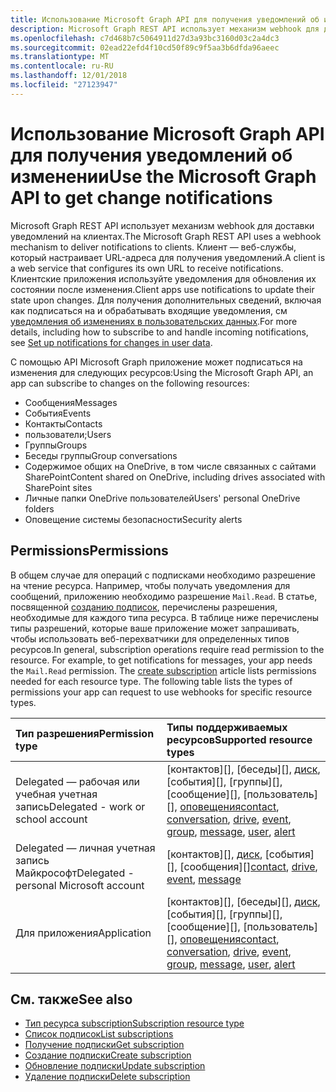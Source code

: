 ```yaml
---
title: Использование Microsoft Graph API для получения уведомлений об изменении
description: Microsoft Graph REST API использует механизм webhook для доставки уведомлений на клиентах. Клиент — веб-службы, который настраивает URL-адреса для получения уведомлений. Клиентские приложения используйте уведомления для обновления их состоянии после изменения. Дополнительные сведения, включая как подписывание и обработка оповещения о входящих, посвященной Set up уведомления об изменениях в пользовательских данных.
ms.openlocfilehash: c7d468b7c5064911d27d3a93bc3160d03c2a4dc3
ms.sourcegitcommit: 02ead22efd4f10cd50f89c9f5aa3b6dfda96aeec
ms.translationtype: MT
ms.contentlocale: ru-RU
ms.lasthandoff: 12/01/2018
ms.locfileid: "27123947"
---
```

# <a name="use-the-microsoft-graph-api-to-get-change-notifications"></a><span data-ttu-id="6410c-106">Использование Microsoft Graph API для получения уведомлений об изменении</span><span class="sxs-lookup"><span data-stu-id="6410c-106">Use the Microsoft Graph API to get change notifications</span></span>

<span data-ttu-id="6410c-107">Microsoft Graph REST API использует механизм webhook для доставки уведомлений на клиентах.</span><span class="sxs-lookup"><span data-stu-id="6410c-107">The Microsoft Graph REST API uses a webhook mechanism to deliver notifications to clients.</span></span> <span data-ttu-id="6410c-108">Клиент — веб-службы, который настраивает URL-адреса для получения уведомлений.</span><span class="sxs-lookup"><span data-stu-id="6410c-108">A client is a web service that configures its own URL to receive notifications.</span></span> <span data-ttu-id="6410c-109">Клиентские приложения используйте уведомления для обновления их состоянии после изменения.</span><span class="sxs-lookup"><span data-stu-id="6410c-109">Client apps use notifications to update their state upon changes.</span></span> <span data-ttu-id="6410c-110">Для получения дополнительных сведений, включая как подписаться на и обрабатывать входящие уведомления, см [уведомления об изменениях в пользовательских данных](/graph/webhooks).</span><span class="sxs-lookup"><span data-stu-id="6410c-110">For more details, including how to subscribe to and handle incoming notifications, see [Set up notifications for changes in user data](/graph/webhooks).</span></span>

<span data-ttu-id="6410c-111">С помощью API Microsoft Graph приложение может подписаться на изменения для следующих ресурсов:</span><span class="sxs-lookup"><span data-stu-id="6410c-111">Using the Microsoft Graph API, an app can subscribe to changes on the following resources:</span></span>

- <span data-ttu-id="6410c-112">Сообщения</span><span class="sxs-lookup"><span data-stu-id="6410c-112">Messages</span></span>
- <span data-ttu-id="6410c-113">События</span><span class="sxs-lookup"><span data-stu-id="6410c-113">Events</span></span>
- <span data-ttu-id="6410c-114">Контакты</span><span class="sxs-lookup"><span data-stu-id="6410c-114">Contacts</span></span>
- <span data-ttu-id="6410c-115">пользователи;</span><span class="sxs-lookup"><span data-stu-id="6410c-115">Users</span></span>
- <span data-ttu-id="6410c-116">Группы</span><span class="sxs-lookup"><span data-stu-id="6410c-116">Groups</span></span>
- <span data-ttu-id="6410c-117">Беседы группы</span><span class="sxs-lookup"><span data-stu-id="6410c-117">Group conversations</span></span>
- <span data-ttu-id="6410c-118">Содержимое общих на OneDrive, в том числе связанных с сайтами SharePoint</span><span class="sxs-lookup"><span data-stu-id="6410c-118">Content shared on OneDrive, including drives associated with SharePoint sites</span></span>
- <span data-ttu-id="6410c-119">Личные папки OneDrive пользователей</span><span class="sxs-lookup"><span data-stu-id="6410c-119">Users' personal OneDrive folders</span></span>
- <span data-ttu-id="6410c-120">Оповещение системы безопасности</span><span class="sxs-lookup"><span data-stu-id="6410c-120">Security alerts</span></span>

## <a name="permissions"></a><span data-ttu-id="6410c-121">Permissions</span><span class="sxs-lookup"><span data-stu-id="6410c-121">Permissions</span></span>

<span data-ttu-id="6410c-p103">В общем случае для операций с подписками необходимо разрешение на чтение ресурса. Например, чтобы получать уведомления для сообщений, приложению необходимо разрешение `Mail.Read`. В статье, посвященной [созданию подписок](../api/subscription-post-subscriptions.md), перечислены разрешения, необходимые для каждого типа ресурса. В таблице ниже перечислены типы разрешений, которые ваше приложение может запрашивать, чтобы использовать веб-перехватчики для определенных типов ресурсов.</span><span class="sxs-lookup"><span data-stu-id="6410c-p103">In general, subscription operations require read permission to the resource. For example, to get notifications for messages, your app needs the `Mail.Read` permission. The [create subscription](../api/subscription-post-subscriptions.md) article lists permissions needed for each resource type. The following table lists the types of permissions your app can request to use webhooks for specific resource types.</span></span>

| <span data-ttu-id="6410c-126">Тип разрешения</span><span class="sxs-lookup"><span data-stu-id="6410c-126">Permission type</span></span>                        | <span data-ttu-id="6410c-127">Типы поддерживаемых ресурсов</span><span class="sxs-lookup"><span data-stu-id="6410c-127">Supported resource types</span></span>                                                      |
| :------------------------------------- | :------------------------------------------------------------------------------------ |
| <span data-ttu-id="6410c-128">Delegated — рабочая или учебная учетная запись</span><span class="sxs-lookup"><span data-stu-id="6410c-128">Delegated - work or school account</span></span>     | <span data-ttu-id="6410c-129">[контактов][], [беседы][], [диск][], [события][], [группы][], [сообщение][], [пользователь][], [оповещения][]</span><span class="sxs-lookup"><span data-stu-id="6410c-129">[contact][], [conversation][], [drive][], [event][], [group][], [message][], [user][], [alert][]</span></span> |
| <span data-ttu-id="6410c-130">Delegated — личная учетная запись Майкрософт</span><span class="sxs-lookup"><span data-stu-id="6410c-130">Delegated - personal Microsoft account</span></span> | <span data-ttu-id="6410c-131">[контактов][], [диск][], [события][], [сообщения][]</span><span class="sxs-lookup"><span data-stu-id="6410c-131">[contact][], [drive][], [event][], [message][]</span></span>                                        |
| <span data-ttu-id="6410c-132">Для приложения</span><span class="sxs-lookup"><span data-stu-id="6410c-132">Application</span></span>                            | <span data-ttu-id="6410c-133">[контактов][], [беседы][], [диск][], [события][], [группы][], [сообщение][], [пользователь][], [оповещения][]</span><span class="sxs-lookup"><span data-stu-id="6410c-133">[contact][], [conversation][], [drive][], [event][], [group][], [message][], [user][], [alert][]</span></span> |

## <a name="see-also"></a><span data-ttu-id="6410c-134">См. также</span><span class="sxs-lookup"><span data-stu-id="6410c-134">See also</span></span>

- [<span data-ttu-id="6410c-135">Тип ресурса subscription</span><span class="sxs-lookup"><span data-stu-id="6410c-135">Subscription resource type</span></span>](./subscription.md)
- [<span data-ttu-id="6410c-136">Список подписок</span><span class="sxs-lookup"><span data-stu-id="6410c-136">List subscriptions</span></span>](../api/subscription-list.md)
- [<span data-ttu-id="6410c-137">Получение подписки</span><span class="sxs-lookup"><span data-stu-id="6410c-137">Get subscription</span></span>](../api/subscription-get.md)
- [<span data-ttu-id="6410c-138">Создание подписки</span><span class="sxs-lookup"><span data-stu-id="6410c-138">Create subscription</span></span>](../api/subscription-post-subscriptions.md)
- [<span data-ttu-id="6410c-139">Обновление подписки</span><span class="sxs-lookup"><span data-stu-id="6410c-139">Update subscription</span></span>](../api/subscription-update.md)
- [<span data-ttu-id="6410c-140">Удаление подписки</span><span class="sxs-lookup"><span data-stu-id="6410c-140">Delete subscription</span></span>](../api/subscription-delete.md)

[контакт]: ./contact.md
[contact]: ./contact.md
[беседа]: ./conversation.md
[conversation]: ./conversation.md
[диск]: ./drive.md
[drive]: ./drive.md
[событие]: ./event.md
[event]: ./event.md
[group]: ./group.md
[message]: ./message.md
[user]: ./user.md
[оповещения]: ./alert.md
[alert]: ./alert.md